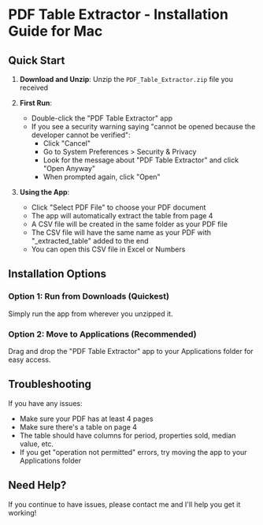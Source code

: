 # PDF Table Extractor - Installation Guide for Mac

## Quick Start

1. **Download and Unzip**: Unzip the `PDF_Table_Extractor.zip` file you received

2. **First Run**:
   - Double-click the "PDF Table Extractor" app
   - If you see a security warning saying "cannot be opened because the developer cannot be verified":
     - Click "Cancel"
     - Go to System Preferences > Security & Privacy
     - Look for the message about "PDF Table Extractor" and click "Open Anyway"
     - When prompted again, click "Open"

3. **Using the App**:
   - Click "Select PDF File" to choose your PDF document
   - The app will automatically extract the table from page 4
   - A CSV file will be created in the same folder as your PDF file
   - The CSV file will have the same name as your PDF with "_extracted_table" added to the end
   - You can open this CSV file in Excel or Numbers

## Installation Options

### Option 1: Run from Downloads (Quickest)
Simply run the app from wherever you unzipped it.

### Option 2: Move to Applications (Recommended)
Drag and drop the "PDF Table Extractor" app to your Applications folder for easy access.

## Troubleshooting

If you have any issues:
- Make sure your PDF has at least 4 pages
- Make sure there's a table on page 4
- The table should have columns for period, properties sold, median value, etc.
- If you get "operation not permitted" errors, try moving the app to your Applications folder

## Need Help?

If you continue to have issues, please contact me and I'll help you get it working! 